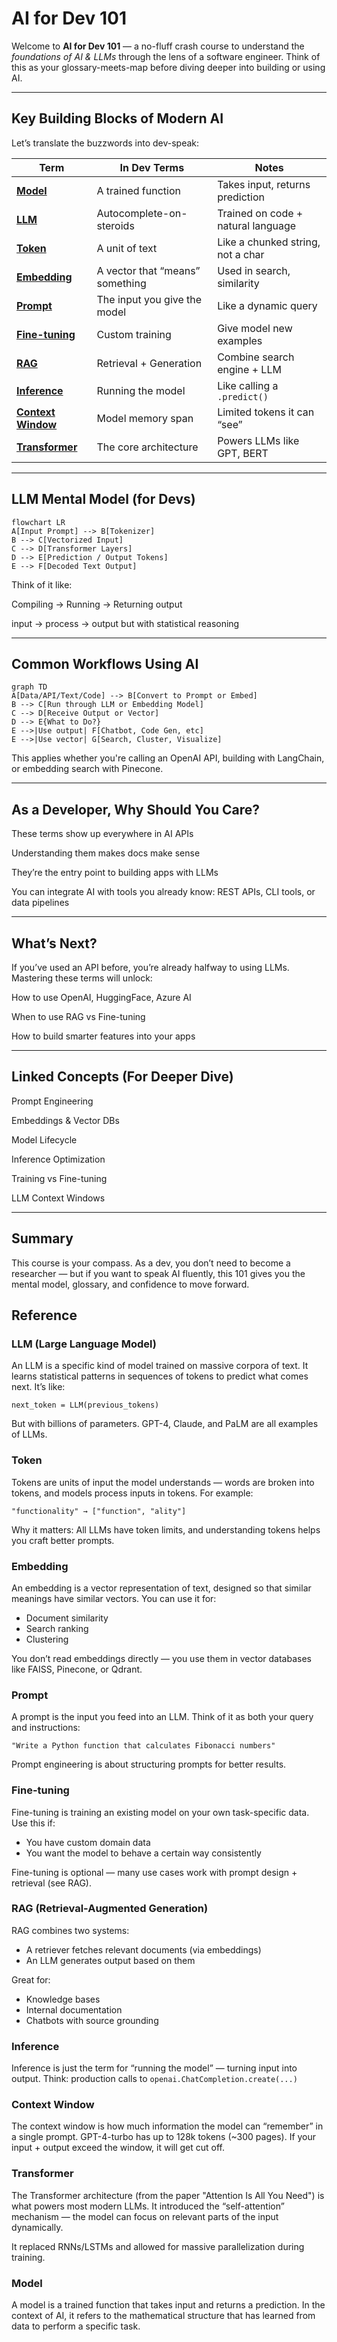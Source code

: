 # AI for Dev 101

Welcome to **AI for Dev 101** — a no-fluff crash course to understand the *foundations of AI & LLMs* through the lens of a software engineer. Think of this as your glossary-meets-map before diving deeper into building or using AI.

---

## Key Building Blocks of Modern AI

Let’s translate the buzzwords into dev-speak:

| Term | In Dev Terms | Notes |
|------|--------------|-------|
| [**Model**](#model) | A trained function | Takes input, returns prediction |
| [**LLM**](#llm-large-language-model) | Autocomplete-on-steroids | Trained on code + natural language |
| [**Token**](#token) | A unit of text | Like a chunked string, not a char |
| [**Embedding**](#embedding) | A vector that “means” something | Used in search, similarity |
| [**Prompt**](#prompt) | The input you give the model | Like a dynamic query |
| [**Fine-tuning**](#fine-tuning) | Custom training | Give model new examples |
| [**RAG**](#rag-retrieval-augmented-generation) | Retrieval + Generation | Combine search engine + LLM |
| [**Inference**](#inference) | Running the model | Like calling a `.predict()` |
| [**Context Window**](#context-window) | Model memory span | Limited tokens it can “see” |
| [**Transformer**](#transformer) | The core architecture | Powers LLMs like GPT, BERT |

---

## LLM Mental Model (for Devs)

```mermaid
flowchart LR
A[Input Prompt] --> B[Tokenizer]
B --> C[Vectorized Input]
C --> D[Transformer Layers]
D --> E[Prediction / Output Tokens]
E --> F[Decoded Text Output]
```

Think of it like:

Compiling → Running → Returning output

input → process → output but with statistical reasoning

---

## Common Workflows Using AI

```mermaid
graph TD
A[Data/API/Text/Code] --> B[Convert to Prompt or Embed]
B --> C[Run through LLM or Embedding Model]
C --> D[Receive Output or Vector]
D --> E{What to Do?}
E -->|Use output| F[Chatbot, Code Gen, etc]
E -->|Use vector| G[Search, Cluster, Visualize]
```

This applies whether you're calling an OpenAI API, building with LangChain, or embedding search with Pinecone.

---

## As a Developer, Why Should You Care?
These terms show up everywhere in AI APIs

Understanding them makes docs make sense

They’re the entry point to building apps with LLMs

You can integrate AI with tools you already know: REST APIs, CLI tools, or data pipelines

---

## What’s Next?
If you’ve used an API before, you’re already halfway to using LLMs. Mastering these terms will unlock:

How to use OpenAI, HuggingFace, Azure AI

When to use RAG vs Fine-tuning

How to build smarter features into your apps

---

## Linked Concepts (For Deeper Dive)
Prompt Engineering

Embeddings & Vector DBs

Model Lifecycle

Inference Optimization

Training vs Fine-tuning

LLM Context Windows

---

## Summary
This course is your compass. As a dev, you don’t need to become a researcher — but if you want to speak AI fluently, this 101 gives you the mental model, glossary, and confidence to move forward.

## Reference

### <a name="llm-large-language-model"></a>LLM (Large Language Model)
An LLM is a specific kind of model trained on massive corpora of text. It learns statistical patterns in sequences of tokens to predict what comes next. It’s like:

```pseudo
next_token = LLM(previous_tokens)
```
But with billions of parameters. GPT-4, Claude, and PaLM are all examples of LLMs.

### <a name="token"></a>Token
Tokens are units of input the model understands — words are broken into tokens, and models process inputs in tokens. For example:

```text
"functionality" → ["function", "ality"]
```
Why it matters: All LLMs have token limits, and understanding tokens helps you craft better prompts.

### <a name="embedding"></a>Embedding
An embedding is a vector representation of text, designed so that similar meanings have similar vectors. You can use it for:
- Document similarity
- Search ranking
- Clustering

You don’t read embeddings directly — you use them in vector databases like FAISS, Pinecone, or Qdrant.

### <a name="prompt"></a>Prompt
A prompt is the input you feed into an LLM. Think of it as both your query and instructions:

```text
"Write a Python function that calculates Fibonacci numbers"
```
Prompt engineering is about structuring prompts for better results.

### <a name="fine-tuning"></a>Fine-tuning
Fine-tuning is training an existing model on your own task-specific data. Use this if:
- You have custom domain data
- You want the model to behave a certain way consistently

Fine-tuning is optional — many use cases work with prompt design + retrieval (see RAG).

### <a name="rag-retrieval-augmented-generation"></a>RAG (Retrieval-Augmented Generation)
RAG combines two systems:
- A retriever fetches relevant documents (via embeddings)
- An LLM generates output based on them

Great for:
- Knowledge bases
- Internal documentation
- Chatbots with source grounding

### <a name="inference"></a>Inference
Inference is just the term for “running the model” — turning input into output.
Think: production calls to `openai.ChatCompletion.create(...)`

### <a name="context-window"></a>Context Window
The context window is how much information the model can “remember” in a single prompt. GPT-4-turbo has up to 128k tokens (~300 pages). If your input + output exceed the window, it will get cut off.

### <a name="transformer"></a>Transformer
The Transformer architecture (from the paper "Attention Is All You Need") is what powers most modern LLMs. It introduced the “self-attention” mechanism — the model can focus on relevant parts of the input dynamically.

It replaced RNNs/LSTMs and allowed for massive parallelization during training.

### <a name="model"></a>Model
A model is a trained function that takes input and returns a prediction. In the context of AI, it refers to the mathematical structure that has learned from data to perform a specific task.
